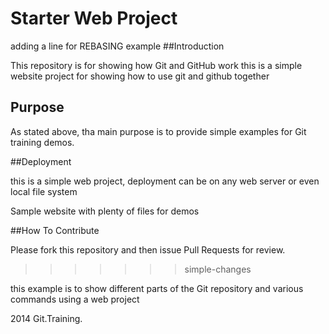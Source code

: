 # Starter Web Project
adding a line for REBASING example
##Introduction

This repository is for showing how Git and GitHub work
this is a simple website project for showing how to use git and github together
## Purpose
As stated above, tha main purpose is to provide simple examples for Git training demos.

##Deployment

this is a simple web project, deployment can be on any web server or even local file system


Sample website with plenty of files for demos

##How To Contribute

Please fork this repository and then issue Pull Requests for review.
>>>>>>> simple-changes

this example is to show different parts of the Git repository  and various commands using a web project

2014 Git.Training.